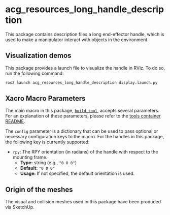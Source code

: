 # acg_resources_long_handle_description

This package contains description files a long end-effector handle, which is used to make a manipulator interact with objects in the environment.

## Visualization demos

This package provides a launch file to visualize the handle in RViz. To do so, run the following command:

```bash
ros2 launch acg_resources_long_handle_description display.launch.py
```

## Xacro Macro Parameters

The main macro in this package, [`build_tool`](urdf/long_handle.urdf.xacro), accepts several parameters.
For an explanation of these parameters, please refer to the [tools container README](../README.md#how-to-extend-the-tools-library).

The `config` parameter is a dictionary that can be used to pass optional or necessary configuration keys to the macro.
For the handles in this package, the following key is currently supported:

* `rpy`: The RPY orientation (in radians) of the handle with respect to the mounting frame.
    * **Type:** string (e.g., `"0 0 0"`)
    * **Default:** `"0 0 0"`
    * **Usage:** If not specified, the default orientation is used.

## Origin of the meshes

The visual and collision meshes used in this package have been produced via SketchUp.
